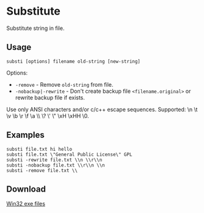 # Substitute

Substitute string in file.

## Usage ##

    substi [options] filename old-string [new-string]

Options:

- `-remove` - Remove `old-string` from file.
- `-nobackup|-rewrite` - Don't create backup file `<filename.original>` or rewrite backup file if exists.

Use only ANSI characters and/or c/c++ escape sequences.
Supported: \\n \\t \\v \\b \\r \\f \\a \\\\ \\? \\' \\\" \\xH \\xHH \\0.

## Examples ##

	substi file.txt hi hello
	substi file.txt \"General Public License\" GPL
	substi -rewrite file.txt \\n \\r\\n
	substi -nobackup file.txt \\r\\n \\n
	substi -remove file.txt \\

## Download ##

[Win32 exe files](http://ge.tt/9xoIssc)
